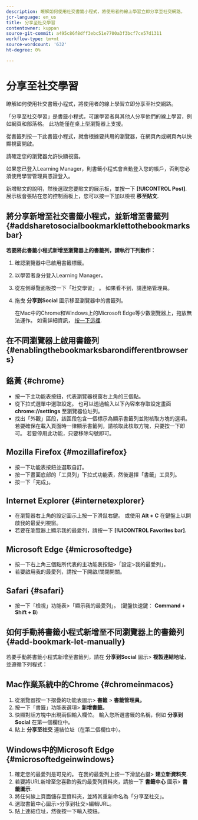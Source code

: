 ```yaml
---
description: 瞭解如何使用社交書籤小程式，將使用者的線上學習立即分享至社交網路。
jcr-language: en_us
title: 分享至社交學習
contentowner: kuppan
source-git-commit: a495c86f8dff3ebc51e7700a3f3bcf7ce57d1311
workflow-type: tm+mt
source-wordcount: '632'
ht-degree: 0%

---
```




# 分享至社交學習

瞭解如何使用社交書籤小程式，將使用者的線上學習立即分享至社交網路。

「分享至社交學習」是書籤小程式，可讓學習者與其他人分享他們的線上學習，例如網頁和部落格。 此功能僅在桌上型瀏覽器上支援。

從書籤列按一下此書籤小程式，就會根據要共用的瀏覽器，在網頁內或網頁內以快顯視窗開啟。

<!--![](assets/share-to-social-popup-23.png)-->

請確定您的瀏覽器允許快顯視窗。

如果您已登入Learning Manager，則書籤小程式會自動登入您的帳戶，否則您必須使用學習管理員憑證登入。

新增貼文的說明，然後選取您要貼文的展示板，並按一下 **[!UICONTROL Post]**. 展示板會張貼在您的控制面板上，您可以按一下加以檢視 **移至貼文**.

## 將分享新增至社交書籤小程式，並新增至書籤列 {#addsharetosocialbookmarklettothebookmarksbar}

**若要將此書籤小程式新增至瀏覽器上的書籤列，請執行下列動作：**

1. 確認瀏覽器中已啟用書籤標籤。
1. 以學習者身分登入Learning Manager。
1. 從左側導覽面板按一下「社交學習」 。 如果看不到，請連絡管理員。
1. 拖曳 **分享到Social** 圖示移至瀏覽器中的書籤列。

   在Mac中的Chrome和Windows上的Microsoft Edge等少數瀏覽器上，拖放無法運作。 如需詳細資訊， [按一下這裡](share-to-social.md#add%20bookmarkl-let%20manually).

   <!--![](assets/bookmarklet-2.gif)-->

## 在不同瀏覽器上啟用書籤列 {#enablingthebookmarksbarondifferentbrowsers}

## 鉻黃 {#chrome}

* 按一下主功能表按鈕，代表瀏覽器視窗右上角的三個點。
* 從下拉式選單中選取設定。 也可以透過輸入以下內容來存取設定畫面 **chrome://settings** 至瀏覽器位址列。
* 找出「外觀」區段，該區段包含一個標示為顯示書籤列並附核取方塊的選項。 若要確保在載入頁面時一律顯示書籤列，請核取此核取方塊，只要按一下即可。 若要停用此功能，只要移除勾號即可。

## Mozilla Firefox {#mozillafirefox}

* 按一下功能表按鈕並選取自訂。
* 按一下畫面底部的「工具列」下拉式功能表，然後選擇「書籤」工具列。
* 按一下「完成」。

## Internet Explorer {#internetexplorer}

* 在瀏覽器右上角的設定圖示上按一下滑鼠右鍵。 或使用 **Alt + C** 在鍵盤上以開啟我的最愛列視窗。
* 若要在瀏覽器上顯示我的最愛列，請按一下 **[!UICONTROL Favorites bar]**.

## Microsoft Edge {#microsoftedge}

* 按一下右上角三個點所代表的主功能表按鈕>「設定>我的最愛列」。
* 若要啟用我的最愛列，請按一下開啟/關閉開關。

## Safari {#safari}

* 按一下「檢視」功能表>「顯示我的最愛列」。 (鍵盤快速鍵： **Command + Shift + B**)

## 如何手動將書籤小程式新增至不同瀏覽器上的書籤列 {#add-bookmark-let-manually}

若要手動將書籤小程式新增至書籤列，請在 **分享到Social** 圖示> **複製連結地址**，並遵循下列程式：

## Mac作業系統中的Chrome {#chromeinmacos}

1. 從瀏覽器按一下摺疊的功能表圖示>  **書籤** > **書籤管理員。**
1. 按一下「書籤」功能表選項> **新增書籤。**
1. 快顯對話方塊中出現兩個輸入欄位。 輸入您所選書籤的名稱，例如 **分享到Social** 在第一個欄位中。
1. 貼上 **分享至社交** 連結位址（在第二個欄位中）。

## Windows中的Microsoft Edge {#microsoftedgeinwindows}

1. 確定您的最愛列是可見的。 在我的最愛列上按一下滑鼠右鍵> **建立新資料夾**.
1. 若要將URL新增至您喜歡的我的最愛列資料夾，請按一下 **書籤中心** 圖示> **書籤圖示**.
1. 將任何線上頁面儲存至資料夾，並將其重新命名為「分享至社交」。
1. 選取書籤中心圖示>分享到社交>編輯URL。
1. 貼上連結位址，然後按一下輸入按鈕。
